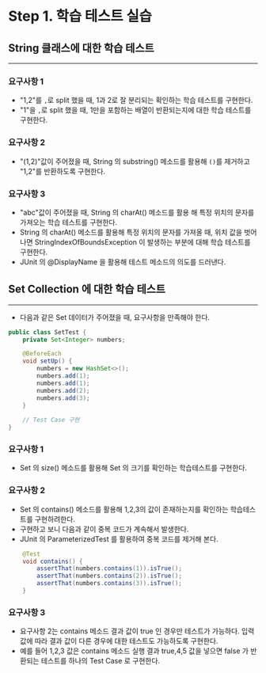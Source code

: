 # Step 1. 학습 테스트 실습
## String 클래스에 대한 학습 테스트
***
### 요구사항 1
- "1,2"를 <code>,</code>로 split 했을 때, 1과 2로 잘 분리되는 확인하는 학습 테스트를 구현한다.
- "1"을 <code>,</code>로 split 했을 때, 1만을 포함하는 배열이 반환되는지에 대한 학습 테스트를 구현한다.
### 요구사항 2
- "(1,2)"값이 주어졌을 때, String 의 substring() 메소드를 활용해 <code>()</code>를 제거하고 "1,2"를 반환하도록 구현한다.
### 요구사항 3
- "abc"값이 주어졌을 때, String 의 charAt() 메소드를 활용 해 특정 위치의 문자를 가져오는 학습 테스트를 구현한다.
- String 의 charAt() 메소드를 활용해 특정 위치의 문자를 가져올 때, 위치 값을 벗어나면 StringIndexOfBoundsException 이 발생하는 부분에 대해 학습 테스트를 구현한다.
- JUnit 의 @DisplayName 을 활용해 테스트 메소드의 의도를 드러낸다.

## Set Collection 에 대한 학습 테스트
***
- 다음과 같은 Set 데이터가 주어졌을 때, 요구사항을 만족해야 한다.
~~~java
public class SetTest {
    private Set<Integer> numbers;

    @BeforeEach
    void setUp() {
        numbers = new HashSet<>();
        numbers.add(1);
        numbers.add(1);
        numbers.add(2);
        numbers.add(3);
    }
    
    // Test Case 구현
}
~~~
### 요구사항 1
- Set 의 size() 메소드를 활용해 Set 의 크기를 확인하는 학습테스트를 구현한다.
### 요구사항 2
- Set 의 contains() 메소드를 활용해 1,2,3의 값이 존재하는지를 확인하는 학습테스트를 구현하려한다.
- 구현하고 보니 다음과 같이 중복 코드가 계속해서 발생한다.
- JUnit 의 ParameterizedTest 를 활용하여 중복 코드를 제거해 본다.
~~~java
    @Test
    void contains() {
        assertThat(numbers.contains(1)).isTrue();
        assertThat(numbers.contains(2)).isTrue();
        assertThat(numbers.contains(3)).isTrue();
    }
~~~
### 요구사항 3
- 요구사항 2는 contains 메소드 결과 값이 true 인 경우만 테스트가 가능하다. 입력 값에 따라 결과 값이 다른 경우에 대한 테스트도 가능하도록 구현한다.
- 예를 들어 1,2,3 값은 contains 메소드 실행 결과 true,4,5 값을 넣으면 false 가 반환되는 테스트를 하나의 Test Case 로 구현한다.